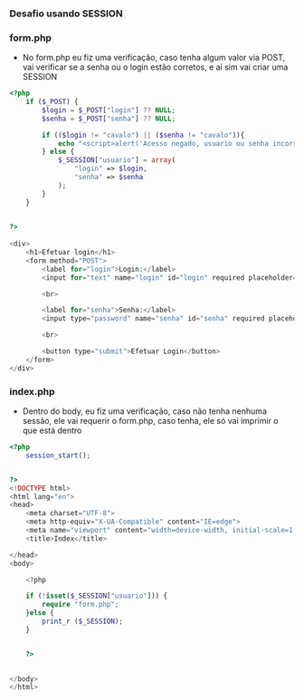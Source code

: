 ### Desafio usando SESSION

### form.php
* No form.php eu fiz uma verificação, caso tenha algum valor via POST, vai verificar se a senha ou o login estão corretos, e aí sim vai criar uma SESSION 

~~~ php
<?php
    if ($_POST) {
        $login = $_POST["login"] ?? NULL;
        $senha = $_POST["senha"] ?? NULL;

        if (($login != "cavalo") || ($senha != "cavalo")){
            echo "<script>alert('Acesso negado, usuario ou senha incorreto')</script>";
        } else {
            $_SESSION["usuario"] = array(
                "login" => $login,
                "senha" => $senha
            );
        }        
    }

    
?>
    
<div>
    <h1>Efetuar login</h1>
    <form method="POST">
        <label for="login">Login:</label>
        <input for="text" name="login" id="login" required placeholder="Por favor, preencha este campo">

        <br>

        <label for="senha">Senha:</label>
        <input type="password" name="senha" id="senha" required placeholder="Por favor, preencha esse campo">

        <br>

        <button type="submit">Efetuar Login</button>
    </form>
</div>
~~~

### index.php

* Dentro do body, eu fiz uma verificação, caso não tenha nenhuma sessão, ele vai requerir o form.php, caso tenha, ele só vai imprimir o que está dentro

~~~ php
<?php
    session_start();


?>
<!DOCTYPE html>
<html lang="en">
<head>
    <meta charset="UTF-8">
    <meta http-equiv="X-UA-Compatible" content="IE=edge">
    <meta name="viewport" content="width=device-width, initial-scale=1.0">
    <title>Index</title>

</head>
<body>

    <?php

    if (!isset($_SESSION["usuario"])) {
        require "form.php";
    }else {
        print_r ($_SESSION);
    }


    ?>
    

</body>
</html>

~~~